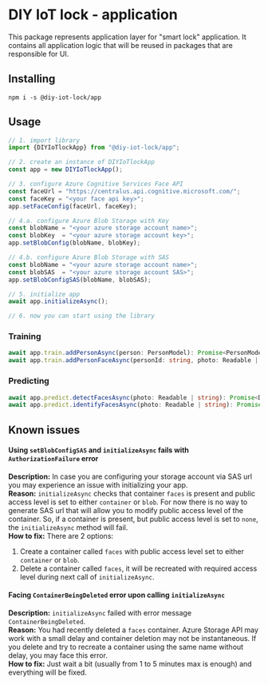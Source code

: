 # DIY IoT lock - application
This package represents application layer for "smart lock" application. It contains all application logic that will be reused in packages that are responsible for UI.

## Installing
```
npm i -s @diy-iot-lock/app
```

## Usage
```typescript
// 1. import library
import {DIYIoTlockApp} from "@diy-iot-lock/app";

// 2. create an instance of DIYIoTlockApp
const app = new DIYIoTlockApp();

// 3. configure Azure Cognitive Services Face API
const faceUrl = "https://centralus.api.cognitive.microsoft.com/";
const faceKey = "<your face api key>";
app.setFaceConfig(faceUrl, faceKey);

// 4.a. configure Azure Blob Storage with Key
const blobName = "<your azure storage account name>";
const blobKey  = "<your azure storage account key>";
app.setBlobConfig(blobName, blobKey);

// 4.b. configure Azure Blob Storage with SAS
const blobName = "<your azure storage account name>";
const blobSAS  = "<your azure storage account SAS>";
app.setBlobConfigSAS(blobName, blobSAS);

// 5. initialize app
await app.initializeAsync();

// 6. now you can start using the library
```

### Training
```typescript
await app.train.addPersonAsync(person: PersonModel): Promise<PersonModel>
await app.train.addPersonFaceAsync(personId: string, photo: Readable | string, rectangle: RectangleModel): Promise<void>
```

### Predicting
```typescript
await app.predict.detectFacesAsync(photo: Readable | string): Promise<DetectFaceModel[]>
await app.predict.identifyFacesAsync(photo: Readable | string): Promise<IdentifyModel[]>
```

## Known issues

#### Using `setBlobConfigSAS` and `initializeAsync` fails with `AuthorizationFailure` error
**Description:** In case you are configuring your storage account via SAS url you may experience an issue with initializing your app.  
**Reason:** `initializeAsync` checks that container `faces` is present and public access level is set to either `container` or `blob`. For now there is no way to generate SAS url that will allow you to modify public access level of the container. So, if a container is present, but public access level is set to `none`, the `initializeAsync` method will fail.  
**How to fix:** There are 2 options:
1. Create a container called `faces` with public access level set to either `container` or `blob`.
2. Delete a container called `faces`, it will be recreated with required access level during next call of `initializeAsync`.

#### Facing `ContainerBeingDeleted` error upon calling `initializeAsync`
**Description:** `initializeAsync` failed with error message `ContainerBeingDeleted`.  
**Reason:** You had recently deleted a `faces` container. Azure Storage API may work with a small delay and container deletion may not be instantaneous. If you delete and try to recreate a container using the same name without delay, you may face this error.  
**How to fix:** Just wait a bit (usually from 1 to 5 minutes max is enough) and everything will be fixed.